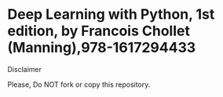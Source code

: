 # Deep Learning with Python, 1st edition, by Francois Chollet  (Manning),978-1617294433
Disclaimer

Please, Do NOT fork or copy this repository.
